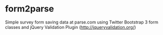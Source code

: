 # form2parse
Simple survey form saving data at parse.com using Twitter Bootstrap 3 form classes and jQuery Validation Plugin (http://jqueryvalidation.org/)

